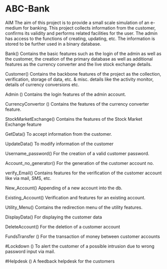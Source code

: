 # ABC-Bank

AIM				The aim of this project is to provide a small scale simulation of an  e-medium for banking. 
				This project collects  information from the customer, confirms its validity and performs related facilities for
				the user. The admin has access to the functions of creating, updating, etc. The information is stored  to be 
				further used in a binary database.
	
	
	
	
	
	
    
Bank()            		        Contains the basic features such as the login of the admin as well as the customer,
                         		the creation of  the primary database as well as additional features as the 
                         		currency converter and the live stock exchange details.
                            
Customer()                      Contains the backbone features of the project as the collection, verification,
                                storage of data, etc. & misc. details like the activity monitor, 
                                details of currency conversions etc.



Admin ()				          	Contains the login features of the admin account.

                            
CurrencyConvertor ()		        Contains the features of the currency converter feature.
                            
StockMarketExchange()	            Contains the features of the Stock Market Exchange feature
 
GetData()				            To accept information from the customer.

UpdateData()			            To modify information of the customer

Username_password()	                For the creation of a valid customer password.

Account_no_generator()	            For the generation of the customer account no.

verify_Email()			            Contains features for the verification of the customer account like via mail, SMS, etc.

New_Account()			            Appending of a new account into the db.

Existing_Account()	                Verification and features for an existing	account.


Utility_Menu()			            Contains the  redirection menu of the utility features.
                          
DisplayData()				        For displaying the customer	data

DeleteAccount()			            For the deletion of a customer account

FundsTransfer ()				    For the transaction of money between customer	accounts

#Lockdown ()			            To alert the customer of a possible intrusion due to wrong password input via mail.

#Helpdesk ()					    A feedback helpdesk for	the customers


